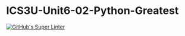 # ICS3U-Unit6-02-Python-Greatest

[![GitHub's Super Linter](https://github.com/dbcalitis/ICS3U-Unit6-02-Python-Greatest/workflows/GitHub's%20Super%20Linter/badge.svg)](https://github.com/dbcalitis/ICS3U-Unit6-02-Python-Greatest/actions)
